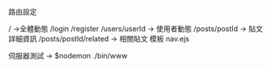



路由設定

/ ->全體動態
/login
/register
/users/userId -> 使用者動態
/posts/postId -> 貼文詳細資訊
/posts/postId/related  -> 相關貼文
模板
nav.ejs

伺服器測試 -> $nodemon ./bin/www


